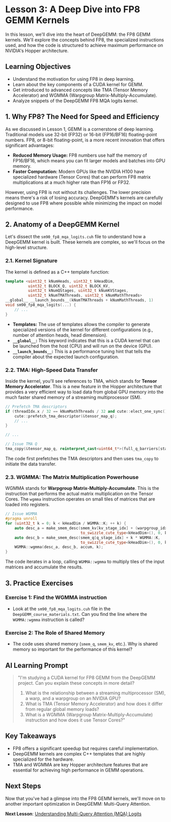 # Lesson 3: A Deep Dive into FP8 GEMM Kernels

In this lesson, we'll dive into the heart of DeepGEMM: the FP8 GEMM kernels. We'll explore the concepts behind FP8, the specialized instructions used, and how the code is structured to achieve maximum performance on NVIDIA's Hopper architecture.

## Learning Objectives
- Understand the motivation for using FP8 in deep learning.
- Learn about the key components of a CUDA kernel for GEMM.
- Get introduced to advanced concepts like TMA (Tensor Memory Accelerator) and WGMMA (Warpgroup Matrix-Multiply-Accumulate).
- Analyze snippets of the DeepGEMM FP8 MQA logits kernel.

## 1. Why FP8? The Need for Speed and Efficiency

As we discussed in Lesson 1, GEMM is a cornerstone of deep learning. Traditional models use 32-bit (FP32) or 16-bit (FP16/BF16) floating-point numbers. FP8, or 8-bit floating-point, is a more recent innovation that offers significant advantages:

- **Reduced Memory Usage:** FP8 numbers use half the memory of FP16/BF16, which means you can fit larger models and batches into GPU memory.
- **Faster Computation:**  Modern GPUs like the NVIDIA H100 have specialized hardware (Tensor Cores) that can perform FP8 matrix multiplications at a much higher rate than FP16 or FP32.

However, using FP8 is not without its challenges. The lower precision means there's a risk of losing accuracy. DeepGEMM's kernels are carefully designed to use FP8 where possible while minimizing the impact on model performance.

## 2. Anatomy of a DeepGEMM Kernel

Let's dissect the `sm90_fp8_mqa_logits.cuh` file to understand how a DeepGEMM kernel is built. These kernels are complex, so we'll focus on the high-level structure.

### 2.1. Kernel Signature

The kernel is defined as a C++ template function:

```cpp
template <uint32_t kNumHeads, uint32_t kHeadDim,
          uint32_t BLOCK_Q, uint32_t BLOCK_KV,
          uint32_t kNumQStages, uint32_t kNumKVStages,
          uint32_t kNumTMAThreads, uint32_t kNumMathThreads>
__global__ __launch_bounds__(kNumTMAThreads + kNumMathThreads, 1)
void sm90_fp8_mqa_logits(...) {
    // ...
}
```

- **Templates:** The use of templates allows the compiler to generate specialized versions of the kernel for different configurations (e.g., number of attention heads, head dimension).
- **`__global__`:** This keyword indicates that this is a CUDA kernel that can be launched from the host (CPU) and will run on the device (GPU).
- **`__launch_bounds__`:** This is a performance tuning hint that tells the compiler about the expected launch configuration.

### 2.2. TMA: High-Speed Data Transfer

Inside the kernel, you'll see references to TMA, which stands for **Tensor Memory Accelerator**. This is a new feature in the Hopper architecture that provides a very efficient way to load data from global GPU memory into the much faster shared memory of a streaming multiprocessor (SM).

```cpp
// Prefetch TMA descriptors
if (threadIdx.x / 32 == kNumMathThreads / 32 and cute::elect_one_sync()) {
    cute::prefetch_tma_descriptor(&tensor_map_q);
    // ...
}

// ...

// Issue TMA Q
tma_copy(&tensor_map_q, reinterpret_cast<uint64_t*>(full_q_barriers[stage_idx]), smem_q[stage_idx], 0, block_idx * BLOCK_Q * kNumHeads);
```

The code first prefetches the TMA descriptors and then uses `tma_copy` to initiate the data transfer.

### 2.3. WGMMA: The Matrix Multiplication Powerhouse

WGMMA stands for **Warpgroup Matrix-Multiply-Accumulate**. This is the instruction that performs the actual matrix multiplication on the Tensor Cores. The `wgmma` instruction operates on small tiles of matrices that are loaded into registers.

```cpp
// Issue WGMMA
#pragma unroll
for (uint32_t k = 0; k < kHeadDim / WGMMA::K; ++ k) {
    auto desc_a = make_smem_desc(smem_kv[kv_stage_idx] + (warpgroup_idx * WGMMA::M) * kHeadDim + k * WGMMA::K,
                                 to_swizzle_cute_type<kHeadDim>(), 0, kHeadDim * 8);
    auto desc_b = make_smem_desc(smem_q[q_stage_idx] + k * WGMMA::K,
                                 to_swizzle_cute_type<kHeadDim>(), 0, kHeadDim * 8);
    WGMMA::wgmma(desc_a, desc_b, accum, k);
}
```

The code iterates in a loop, calling `WGMMA::wgmma` to multiply tiles of the input matrices and accumulate the results.

## 3. Practice Exercises

### Exercise 1: Find the WGMMA instruction
- Look at the `sm90_fp8_mqa_logits.cuh` file in the `DeepGEMM_course_materials.txt`. Can you find the line where the `WGMMA::wgmma` instruction is called?

### Exercise 2: The Role of Shared Memory
- The code uses shared memory (`smem_q`, `smem_kv`, etc.). Why is shared memory so important for the performance of this kernel?

## AI Learning Prompt

> "I'm studying a CUDA kernel for FP8 GEMM from the DeepGEMM project. Can you explain these concepts in more detail?
> 1. What is the relationship between a streaming multiprocessor (SM), a warp, and a warpgroup on an NVIDIA GPU?
> 2. What is TMA (Tensor Memory Accelerator) and how does it differ from regular global memory loads?
> 3. What is a WGMMA (Warpgroup Matrix-Multiply-Accumulate) instruction and how does it use Tensor Cores?"

## Key Takeaways
- FP8 offers a significant speedup but requires careful implementation.
- DeepGEMM kernels are complex C++ templates that are highly specialized for the hardware.
- TMA and WGMMA are key Hopper architecture features that are essential for achieving high performance in GEMM operations.

## Next Steps

Now that you've had a glimpse into the FP8 GEMM kernels, we'll move on to another important optimization in DeepGEMM: Multi-Query Attention.

**Next Lesson**: [Understanding Multi-Query Attention (MQA) Logits](04_understanding_mqa_logits.md)
